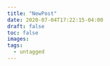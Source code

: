 ```yaml
---
title: "NewPost"
date: 2020-07-04T17:22:15-04:00
draft: false
toc: false
images:
tags:
  - untagged
---
```


